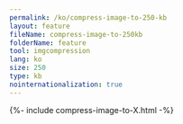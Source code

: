 ```yaml
---
permalink: /ko/compress-image-to-250-kb
layout: feature
fileName: compress-image-to-250kb
folderName: feature
tool: imgcompression
lang: ko
size: 250
type: kb
nointernationalization: true
---
```

{%- include compress-image-to-X.html -%}       
